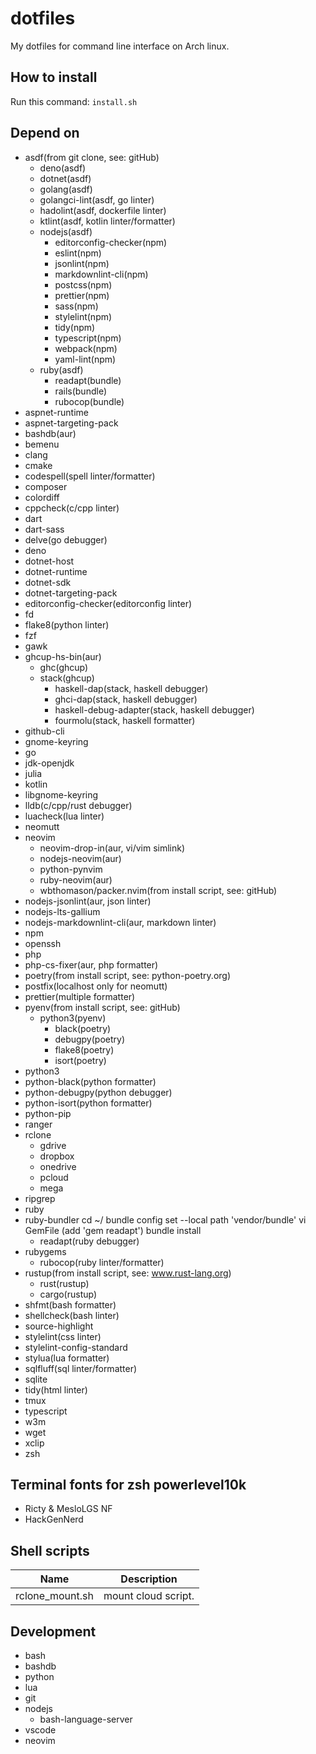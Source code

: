# dotfiles

My dotfiles for command line interface on Arch linux.

## How to install

Run this command: `install.sh`

## Depend on

- asdf(from git clone, see: gitHub)
  - deno(asdf)
  - dotnet(asdf)
  - golang(asdf)
  - golangci-lint(asdf, go linter)
  - hadolint(asdf, dockerfile linter)
  - ktlint(asdf, kotlin linter/formatter)
  - nodejs(asdf)
    - editorconfig-checker(npm)
    - eslint(npm)
    - jsonlint(npm)
    - markdownlint-cli(npm)
    - postcss(npm)
    - prettier(npm)
    - sass(npm)
    - stylelint(npm)
    - tidy(npm)
    - typescript(npm)
    - webpack(npm)
    - yaml-lint(npm)
  - ruby(asdf)
    - readapt(bundle)
    - rails(bundle)
    - rubocop(bundle)
- aspnet-runtime
- aspnet-targeting-pack
- bashdb(aur)
- bemenu
- clang
- cmake
- codespell(spell linter/formatter)
- composer
- colordiff
- cppcheck(c/cpp linter)
- dart
- dart-sass
- delve(go debugger)
- deno
- dotnet-host
- dotnet-runtime
- dotnet-sdk
- dotnet-targeting-pack
- editorconfig-checker(editorconfig linter)
- fd
- flake8(python linter)
- fzf
- gawk
- ghcup-hs-bin(aur)
  - ghc(ghcup)
  - stack(ghcup)
    - haskell-dap(stack, haskell debugger)
    - ghci-dap(stack, haskell debugger)
    - haskell-debug-adapter(stack, haskell debugger)
    - fourmolu(stack, haskell formatter)
- github-cli
- gnome-keyring
- go
- jdk-openjdk
- julia
- kotlin
- libgnome-keyring
- lldb(c/cpp/rust debugger)
- luacheck(lua linter)
- neomutt
- neovim
  - neovim-drop-in(aur, vi/vim simlink)
  - nodejs-neovim(aur)
  - python-pynvim
  - ruby-neovim(aur)
  - wbthomason/packer.nvim(from install script, see: gitHub)
- nodejs-jsonlint(aur, json linter)
- nodejs-lts-gallium
- nodejs-markdownlint-cli(aur, markdown linter)
- npm
- openssh
- php
- php-cs-fixer(aur, php formatter)
- poetry(from install script, see: python-poetry.org)
- postfix(localhost only for neomutt)
- prettier(multiple formatter)
- pyenv(from install script, see: gitHub)
  - python3(pyenv)
    - black(poetry)
    - debugpy(poetry)
    - flake8(poetry)
    - isort(poetry)
- python3
- python-black(python formatter)
- python-debugpy(python debugger)
- python-isort(python formatter)
- python-pip
- ranger
- rclone
  - gdrive
  - dropbox
  - onedrive
  - pcloud
  - mega
- ripgrep
- ruby
- ruby-bundler
  cd ~/
  bundle config set --local path 'vendor/bundle'
  vi GemFile (add 'gem readapt')
  bundle install
  - readapt(ruby debugger)
- rubygems
  - rubocop(ruby linter/formatter)
- rustup(from install script, see: www.rust-lang.org)
  - rust(rustup)
  - cargo(rustup)
- shfmt(bash formatter)
- shellcheck(bash linter)
- source-highlight
- stylelint(css linter)
- stylelint-config-standard
- stylua(lua formatter)
- sqlfluff(sql linter/formatter)
- sqlite
- tidy(html linter)
- tmux
- typescript
- w3m
- wget
- xclip
- zsh

## Terminal fonts for zsh powerlevel10k

- Ricty & MesloLGS NF
- HackGenNerd

## Shell scripts

| Name            | Description         |
| --------------- | ------------------- |
| rclone_mount.sh | mount cloud script. |

## Development

- bash
- bashdb
- python
- lua
- git
- nodejs
  - bash-language-server
- vscode
- neovim
